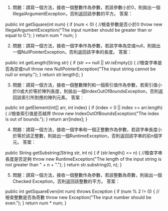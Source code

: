 

1. 問題：請寫一個方法，接收一個整數作為參數，若該參數小於0，則拋出一個IllegalArgumentException，否則返回該參數的平方。
答案：

public int getSquare(int num) {
    if (num < 0) { //檢查參數是否小於0
        throw new IllegalArgumentException("The input number should be greater than or equal to 0.");
    }
    return num * num;
}

2. 問題：請寫一個方法，接收一個字串作為參數，若該字串為空或null，則拋出一個NullPointerException，否則返回該字串的長度。
答案：

public int getLength(String str) {
    if (str == null || str.isEmpty()) { //檢查字串是否為空或null
        throw new NullPointerException("The input string cannot be null or empty.");
    }
    return str.length();
}

3. 問題：請寫一個方法，接收一個整數陣列和一個索引值作為參數，若索引值小於0或大於等於陣列長度，則拋出一個IndexOutOfBoundsException，否則返回該索引所對應的陣列元素。
答案：

public int getElement(int[] arr, int index) {
    if (index < 0 || index >= arr.length) { //檢查索引值是否越界
        throw new IndexOutOfBoundsException("The index is out of bounds.");
    }
    return arr[index];
}

4. 問題：請寫一個方法，接收一個字串和一個正整數作為參數，若該字串長度小於等於該正整數，則拋出一個RuntimeException，否則返回該字串的前n個字元。
答案：

public String getSubstring(String str, int n) {
    if (str.length() <= n) { //檢查字串長度是否足夠
        throw new RuntimeException("The length of the input string is not greater than " + n + ".");
    }
    return str.substring(0, n);
}

5. 問題：請寫一個方法，接收一個整數作為參數，若該整數為奇數，則拋出一個Checked Exception，否則返回該整數的平方。
答案：

public int getSquareEven(int num) throws Exception {
    if (num % 2 != 0) { //檢查整數是否為奇數
        throw new Exception("The input number should be even.");
    }
    return num * num;
}